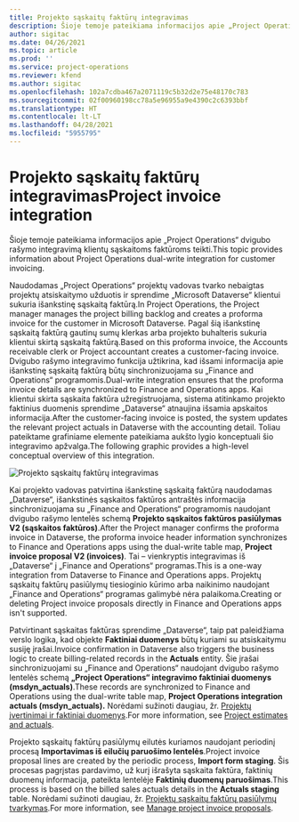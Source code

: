 ```yaml
---
title: Projekto sąskaitų faktūrų integravimas
description: Šioje temoje pateikiama informacijos apie „Project Operations“ dvigubo rašymo integravimą klientų sąskaitoms faktūroms teikti.
author: sigitac
ms.date: 04/26/2021
ms.topic: article
ms.prod: ''
ms.service: project-operations
ms.reviewer: kfend
ms.author: sigitac
ms.openlocfilehash: 102a7cdba467a2071119c5b32d2e75e48170c783
ms.sourcegitcommit: 02f00960198cc78a5e96955a9e4390c2c6393bbf
ms.translationtype: HT
ms.contentlocale: lt-LT
ms.lasthandoff: 04/28/2021
ms.locfileid: "5955795"
---
```

# <a name="project-invoice-integration"></a><span data-ttu-id="1960e-103">Projekto sąskaitų faktūrų integravimas</span><span class="sxs-lookup"><span data-stu-id="1960e-103">Project invoice integration</span></span>

<span data-ttu-id="1960e-104">Šioje temoje pateikiama informacijos apie „Project Operations“ dvigubo rašymo integravimą klientų sąskaitoms faktūroms teikti.</span><span class="sxs-lookup"><span data-stu-id="1960e-104">This topic provides information about Project Operations dual-write integration for customer invoicing.</span></span>

<span data-ttu-id="1960e-105">Naudodamas „Project Operations“ projektų vadovas tvarko nebaigtas projektų atsiskaitymo užduotis ir sprendime „Microsoft Dataverse“ klientui sukuria išankstinę sąskaitą faktūrą.</span><span class="sxs-lookup"><span data-stu-id="1960e-105">In Project Operations, the Project manager manages the project billing backlog and creates a proforma invoice for the customer in Microsoft Dataverse.</span></span> <span data-ttu-id="1960e-106">Pagal šią išankstinę sąskaitą faktūrą gautinų sumų klerkas arba projekto buhalteris sukuria klientui skirtą sąskaitą faktūrą.</span><span class="sxs-lookup"><span data-stu-id="1960e-106">Based on this proforma invoice, the Accounts receivable clerk or Project accountant creates a customer-facing invoice.</span></span> <span data-ttu-id="1960e-107">Dvigubo rašymo integravimo funkcija užtikrina, kad išsami informacija apie išankstinę sąskaitą faktūrą būtų sinchronizuojama su „Finance and Operations“ programomis.</span><span class="sxs-lookup"><span data-stu-id="1960e-107">Dual-write integration ensures that the proforma invoice details are synchronized to Finance and Operations apps.</span></span> <span data-ttu-id="1960e-108">Kai klientui skirta sąskaita faktūra užregistruojama, sistema atitinkamo projekto faktinius duomenis sprendime „Dataverse“ atnaujina išsamia apskaitos informacija.</span><span class="sxs-lookup"><span data-stu-id="1960e-108">After the customer-facing invoice is posted, the system updates the relevant project actuals in Dataverse with the accounting detail.</span></span> <span data-ttu-id="1960e-109">Toliau pateiktame grafiniame elemente pateikiama aukšto lygio konceptuali šio integravimo apžvalga.</span><span class="sxs-lookup"><span data-stu-id="1960e-109">The following graphic provides a high-level conceptual overview of this integration.</span></span>

   ![Projekto sąskaitų faktūrų integravimas](./media/DW5Invoicing.png)

<span data-ttu-id="1960e-111">Kai projekto vadovas patvirtina išankstinę sąskaitą faktūrą naudodamas „Dataverse“, išankstinės sąskaitos faktūros antraštės informacija sinchronizuojama su „Finance and Operations“ programomis naudojant dvigubo rašymo lentelės schemą **Projekto sąskaitos faktūros pasiūlymas V2 (sąskaitos faktūros)**.</span><span class="sxs-lookup"><span data-stu-id="1960e-111">After the Project manager confirms the proforma invoice in Dataverse, the proforma invoice header information synchronizes to Finance and Operations apps using the dual-write table map, **Project invoice proposal V2 (invoices)**.</span></span> <span data-ttu-id="1960e-112">Tai – vienkryptis integravimas iš „Dataverse“ į „Finance and Operations“ programas.</span><span class="sxs-lookup"><span data-stu-id="1960e-112">This is a one-way integration from Dataverse to Finance and Operations apps.</span></span> <span data-ttu-id="1960e-113">Projektų sąskaitų faktūrų pasiūlymų tiesioginio kūrimo arba naikinimo naudojant „Finance and Operations“ programas galimybė nėra palaikoma.</span><span class="sxs-lookup"><span data-stu-id="1960e-113">Creating or deleting Project invoice proposals directly in Finance and Operations apps isn't supported.</span></span>

<span data-ttu-id="1960e-114">Patvirtinant sąskaitas faktūras sprendime „Dataverse“, taip pat paleidžiama verslo logika, kad objekte **Faktiniai duomenys** būtų kuriami su atsiskaitymu susiję įrašai.</span><span class="sxs-lookup"><span data-stu-id="1960e-114">Invoice confirmation in Dataverse also triggers the business logic to create billing-related records in the **Actuals** entity.</span></span> <span data-ttu-id="1960e-115">Šie įrašai sinchronizuojami su „Finance and Operations“ naudojant dvigubo rašymo lentelės schemą **„Project Operations“ integravimo faktiniai duomenys (msdyn\_actuals)**.</span><span class="sxs-lookup"><span data-stu-id="1960e-115">These records are synchronized to Finance and Operations using the dual-write table map, **Project Operations integration actuals (msdyn\_actuals).**</span></span> <span data-ttu-id="1960e-116">Norėdami sužinoti daugiau, žr. [Projektų įvertinimai ir faktiniai duomenys](resource-dual-write-estimates-actuals.md).</span><span class="sxs-lookup"><span data-stu-id="1960e-116">For more information, see [Project estimates and actuals](resource-dual-write-estimates-actuals.md).</span></span> 

<span data-ttu-id="1960e-117">Projekto sąskaitų faktūrų pasiūlymų eilutės kuriamos naudojant periodinį procesą **Importavimas iš eilučių paruošimo lentelės**.</span><span class="sxs-lookup"><span data-stu-id="1960e-117">Project invoice proposal lines are created by the periodic process, **Import form staging**.</span></span> <span data-ttu-id="1960e-118">Šis procesas pagrįstas pardavimo, už kurį išrašyta sąskaita faktūra, faktinių duomenų informacija, pateikta lentelėje **Faktinių duomenų paruošimas**.</span><span class="sxs-lookup"><span data-stu-id="1960e-118">This process is based on the billed sales actuals details in the **Actuals staging** table.</span></span> <span data-ttu-id="1960e-119">Norėdami sužinoti daugiau, žr. [Projektų sąskaitų faktūrų pasiūlymų tvarkymas](../invoicing/format-update-project-invoice-proposals.md#create-project-invoice-proposals).</span><span class="sxs-lookup"><span data-stu-id="1960e-119">For more information, see [Manage project invoice proposals](../invoicing/format-update-project-invoice-proposals.md#create-project-invoice-proposals).</span></span> 
